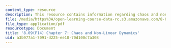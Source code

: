 ```yaml
---
content_type: resource
description: This resource contains information regarding chaos and non-linear dynamics.
file: /media/https%3A/open-learning-course-data-rc.s3.amazonaws.com/8-09-classical-mechanics-iii-fall-2014/a3b977a17091d225ee1870d100c7a308_MIT8_09F14_Chapter_7.pdf
file_type: application/pdf
resourcetype: Document
title: '8.09(F14) Chapter 7: Chaos and Non-Linear Dynamics'
uid: a3b977a1-7091-d225-ee18-70d100c7a308
---
```

